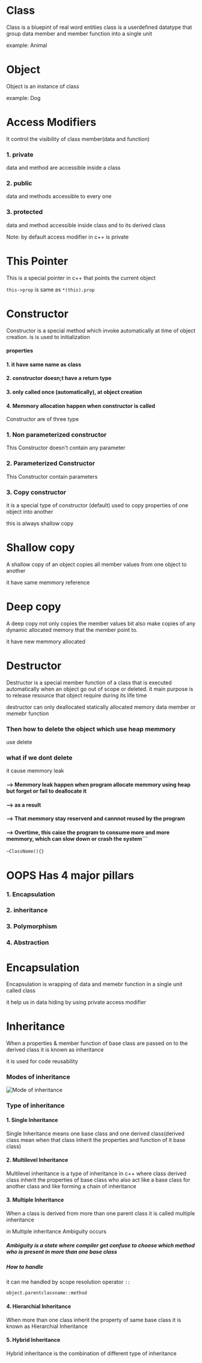 # Class

Class is a bluepint of real word entities
class is a userdefined datatype that group  data member and member function into a single unit

example: Animal

# Object

Object is an instance of class

example: Dog

# Access Modifiers

It control the visibility of class member(data and function)

### 1. private 

data and method are accessible inside a class

### 2. public

data and methods accessible to every one

### 3. protected 

data and method accessible inside class and to its derived class

Note: by default access modifier in c++ is private

# This Pointer

This is a special pointer in c++ that points the current object

``` this->prop ``` is same as ``` *(this).prop ```

# Constructor

Constructor is a special method which invoke automatically at time of object creation. is is used to initialization

#### properties 

#### 1. it have same name as class

#### 2. constructor doesn;t have a return type

#### 3. only called once (automatically), at object creation

#### 4. Memmory allocation happen when constructor is called

Constructor are of three type

### 1. Non parameterized constructor

This Constructor doesn't contain any parameter

### 2. Parameterized Constructor

This Constructor contain parameters

### 3. Copy constructor

it is a special type of constructor (default) used to copy properties of one object into another

this is always shallow copy

# Shallow copy

A shallow copy of an object copies all member values from one object to another

it have same memmory reference

# Deep copy

A deep copy not only copies the member values bit also make copies of any dynamic allocated memory that the member point to.

it have new memmory allocated

# Destructor

Destructor is a special member function of a class that is executed automatically when an object go out of scope or deleted. it main purpose is to release resource that object require during its life time 

destructor can only deallocated statically allocated memory data member or  memebr function

### Then how to delete the object which use heap memmory

use delete 

### what if we dont delete

it cause memmory leak

#### --> Memmory leak happen when program allocate memmory using heap but forget or fail to deallocate it

#### --> as a result

#### --> That memmory stay reserverd and cannnot reused by the program 

#### --> Overtime, this caise the program to consume more and more memmory, which can slow down or crash the system```

``` ~ClassName(){} ```


# OOPS Has 4 major pillars

### 1. Encapsulation

### 2. inheritance

### 3. Polymorphism

### 4. Abstraction

# Encapsulation

Encapsulation is wrapping of data and memebr function in a single unit called class

it help us in data hiding by using private access modifier

# Inheritance

When a properties & member function of base class are passed on to the derived class it is known as inheritance

it is used for code reusability

### Modes of inheritance
![Mode of inheritance](image.png)

### Type of inheritance

#### 1. Single Inheritance

Single Inheritance means one base class and one derived class(derived class mean when that class inherit the properties and function of it base class)

#### 2. Multilevel Inheritance

Multilevel inheritance is a type of inheritance in c++ where class derived class inherit the properties of base class who also act like a base class for another class and like forming a chain of inheritance

#### 3. Multiple Inheritance

When a class is derived from more than one parent class it is called multiple inheritance

in Multiple inheritance Ambiguity occurs

##### Ambiguity is a state where compiler get confuse to choose which method who is present in more than one base class

##### How to handle 

it can me handled by scope resolution operator ```::```

```object.parentclassname::method```


#### 4. Hierarchial Inheritance

When more than one class inherit the property of same base class it is known as Hierarchial Inheritance

#### 5. Hybrid Inheritance

Hybrid inheritance is the combination of different type of inheritance